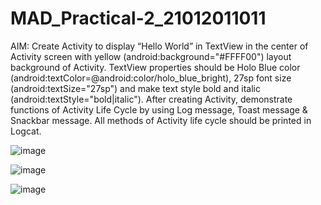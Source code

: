 # MAD_Practical-2_21012011011

AIM: Create Activity to display “Hello World” in TextView in the center of Activity screen with yellow (android:background="#FFFF00") layout background of Activity. TextView properties should be Holo Blue color (android:textColor=@android:color/holo_blue_bright), 27sp font size (android:textSize="27sp") and make text style bold and italic (android:textStyle="bold|italic"). After creating Activity, demonstrate functions of Activity Life Cycle by using Log message, Toast message & Snackbar message. All methods of Activity life cycle should be printed in Logcat.

![image](https://github.com/Diya-Chauhan/MAD_Practical-2_21012011011/assets/98373841/a5e023ca-95ee-4f80-b6c6-d400fae6eff2)

![image](https://github.com/Diya-Chauhan/MAD_Practical-2_21012011011/assets/98373841/41fa6874-64f7-4c12-b29f-ec60e5315dda)

![image](https://github.com/Diya-Chauhan/MAD_Practical-2_21012011011/assets/98373841/0b536899-c477-4e1c-b936-e46e1b7435cb)
